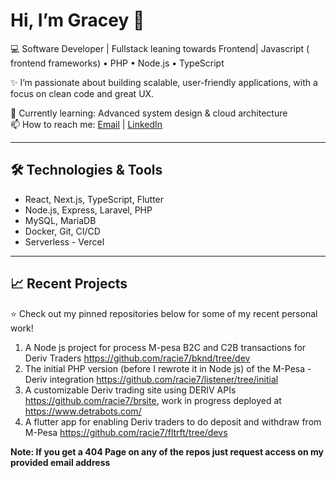 # Hi, I’m Gracey 👋

💻 Software Developer | Fullstack leaning towards Frontend| Javascript ( frontend frameworks)  • PHP • Node.js • TypeScript  

✨ I’m passionate about building scalable, user-friendly applications, with a focus on clean code and great UX.  

🌱 Currently learning: Advanced system design & cloud architecture  
📫 How to reach me: [Email](mailto:grace.muthui50@gmail.com) | [LinkedIn](https://www.linkedin.com/in/grace-muthui-ab881313a/)  


---

## 🛠️ Technologies & Tools
- React, Next.js, TypeScript, Flutter
- Node.js, Express, Laravel, PHP
- MySQL, MariaDB
- Docker, Git, CI/CD
- Serverless - Vercel

---

## 📈 Recent Projects
⭐ Check out my pinned repositories below for some of my recent personal work!
1. A Node js project for process M-pesa B2C and C2B transactions for Deriv Traders https://github.com/racie7/bknd/tree/dev
2. The initial PHP version (before I rewrote it in Node js) of the M-Pesa -Deriv integration https://github.com/racie7/listener/tree/initial
3. A customizable Deriv trading site using DERIV APIs https://github.com/racie7/brsite, work in progress deployed at https://www.detrabots.com/
4. A flutter app for enabling Deriv traders to do deposit and withdraw from M-Pesa https://github.com/racie7/fltrft/tree/devs 

**Note: If you get a 404 Page on any of the repos just request access on my provided email address**



